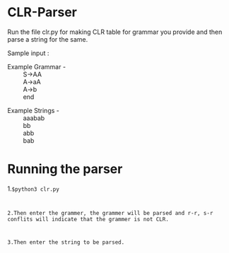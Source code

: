 # CLR-Parser
Run the file clr.py for making CLR table for grammar you provide and then parse a string for the same.

Sample input :
&nbsp;&nbsp;&nbsp;&nbsp; 

 Example Grammar -\
 &nbsp;&nbsp;&nbsp;&nbsp;&nbsp;&nbsp;&nbsp;&nbsp; S->AA\
    &nbsp;&nbsp;&nbsp;&nbsp;&nbsp;&nbsp;&nbsp;&nbsp; A->aA\
    &nbsp;&nbsp;&nbsp;&nbsp;&nbsp;&nbsp;&nbsp;&nbsp; A->b\
   &nbsp;&nbsp;&nbsp;&nbsp;&nbsp;&nbsp;&nbsp;&nbsp; end 

Example Strings -\
    &nbsp;&nbsp;&nbsp;&nbsp;&nbsp;&nbsp;&nbsp;&nbsp;  aaabab\
    &nbsp;&nbsp;&nbsp;&nbsp;&nbsp;&nbsp;&nbsp;&nbsp;  bb\
    &nbsp;&nbsp;&nbsp;&nbsp;&nbsp;&nbsp;&nbsp;&nbsp;  abb\
    &nbsp;&nbsp;&nbsp;&nbsp;&nbsp;&nbsp;&nbsp;&nbsp;  bab

# Running the parser

 1.<code>$python3 clr.py

2.Then enter the grammer, the grammer will be parsed and r-r, s-r conflits will indicate that the grammer is not CLR.

3.Then enter the string to be parsed.
